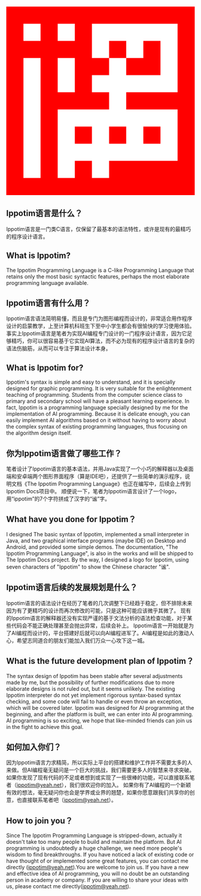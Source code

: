 ![Ippotim Logo](ippotim.png)
## Ippotim语言是什么？
  Ippotim语言是一门类C语言，仅保留了最基本的语法特性，或许是现有的最精巧的程序设计语言。
## What is Ippotim?
  The Ippotim Programming Language is a C-like Programming Language that retains only the most basic syntactic features, perhaps the most elaborate programming language available.

## Ippotim语言有什么用？
  Ippotim语言语法简明易懂，而且是专门为图形编程而设计的，非常适合用作程序设计的启蒙教学，上至计算机科班生下至中小学生都会有很愉快的学习使用体验。
  事实上Ippotim语言是笔者为实现AI编程专门设计的一门程序设计语言，因为它足够精巧，你可以很容易基于它实现AI算法，而不必为现有的程序设计语言的复杂的语法伤脑筋，从而可以专注于算法设计本身。
## What is Ippotim for?
  Ippotim's syntax is simple and easy to understand, and it is specially designed for graphic programming. It is very suitable for the enlightenment teaching of programming. Students from the computer science class to primary and secondary school will have a pleasant learning experience.
  In fact, Ippotim is a programming language specially designed by me for the implementation of AI programming. Because it is delicate enough, you can easily implement AI algorithms based on it without having to worry about the complex syntax of existing programming languages, thus focusing on the algorithm design itself.

## 你为Ippotim语言做了哪些工作？
  笔者设计了Ippotim语言的基本语法，并用Java实现了一个小巧的解释器以及桌面端和安卓端两个图形界面程序（算是IDE吧），还提供了一些简单的演示程序，说明文档《The Ippotim Programming Language》也正在编写中，后续会上传到Ippotim Docs项目中。
  顺便说一下，笔者为Ippotim语言设计了一个logo，用“ippotim”的7个字符拼成了汉字的“谧”字。
## What have you done for Ippotim？
  I designed The basic syntax of Ippotim, implemented a small interpreter in Java, and two graphical interface programs (maybe IDE) on Desktop and Android, and provided some simple demos. The documentation, "The Ippotim Programming Language", is also in the works and will be shipped to The Ippotim Docs project.
  By the way, I designed a logo for Ippotim, using seven characters of "Ippotim" to show the Chinese character "谧".

## Ippotim语言后续的发展规划是什么？
  Ippotim语言的语法设计在经历了笔者的几次调整下已经趋于稳定，但不排除未来因为有了更精巧的设计而再次修改的可能，只是这种可能应该微乎其微了。
  现有的Ippotim语言的解释器还没有实现严谨的基于文法分析的语法检查功能，对于某些代码会不能正确处理甚至会抛出异常，后续会补上。
  Ippotim语言一开始就是为了AI编程而设计的，平台搭建好后就可以向AI编程进军了。AI编程是如此的激动人心，希望志同道合的朋友们能加入我们万众一心攻下这一城。
## What is the future development plan of Ippotim？
  The syntax design of Ippotim has been stable after several adjustments made by me, but the possibility of further modifications due to more elaborate designs is not ruled out, but it seems unlikely.
  The existing Ippotim interpreter do not yet implement rigorous syntax-based syntax checking, and some code will fail to handle or even throw an exception, which will be covered later.
  Ippotim was designed for AI programming at the beginning, and after the platform is built, we can enter into AI programming. AI programming is so exciting, we hope that like-minded friends can join us in the fight to achieve this goal.

## 如何加入你们？
  因为Ippotim语言力求精简，所以实际上平台的搭建和维护工作并不需要太多的人来做。但AI编程毫无疑问是一个巨大的挑战，我们需要更多人的智慧来寻求突破。
  如果你发现了现有代码的不足或者想到或实现了一些很棒的功能，可以直接联系笔者（ippotim@yeah.net），我们很欢迎你的加入。
  如果你有了AI编程的一个新颖有效的想法，毫无疑问你也会是学界或业界的翘楚，如果你愿意跟我们共享你的创意，也直接联系笔者吧（ippotim@yeah.net）。
## How to join you？
  Since The Ippotim Programming Language is stripped-down, actually it doesn't take too many people to build and maintain the platform. But AI programming is undoubtedly a huge challenge, we need more people's wisdom to find breakthroughs.
  If you have noticed a lack of existing code or have thought of or implemented some great features, you can contact me directly (ippotim@yeah.net).You are welcome to join us.
  If you have a new and effective idea of AI programming, you will no doubt be an outstanding person in academy or company. If you are willing to share your ideas with us, please contact me directly(ippotim@yeah.net).
